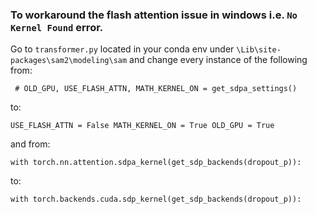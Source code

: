 ### To workaround the flash attention issue in windows i.e. `No Kernel Found` error.
Go to `transformer.py` located in your conda env under `\Lib\site-packages\sam2\modeling\sam`
and change every instance of the following from:

` # OLD_GPU, USE_FLASH_ATTN, MATH_KERNEL_ON = get_sdpa_settings()`

to:

`USE_FLASH_ATTN = False
MATH_KERNEL_ON = True
OLD_GPU = True`

and from:

`with torch.nn.attention.sdpa_kernel(get_sdp_backends(dropout_p)):`

to:

`with torch.backends.cuda.sdp_kernel(get_sdp_backends(dropout_p)):`
